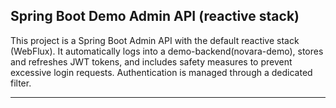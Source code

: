 Spring Boot Demo Admin API (reactive stack)
----
This project is a Spring Boot Admin API with the default reactive stack (WebFlux).
It automatically logs into a demo-backend(novara-demo), stores and refreshes JWT tokens, 
and includes safety measures to prevent excessive login requests. Authentication is managed through a 
dedicated filter.

---------